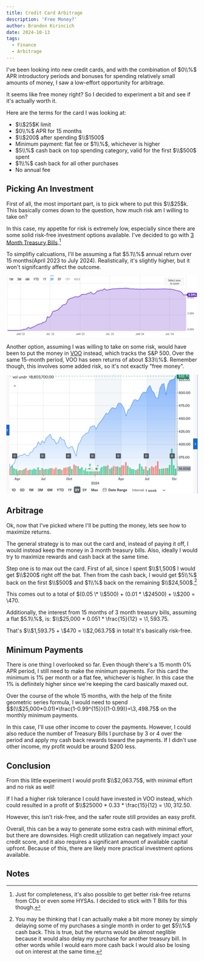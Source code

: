 ```yaml
---
title: Credit Card Arbitrage
description: 'Free Money?'
author: Brandon Kirincich
date: 2024-10-13
tags:
  - Finance
  - Arbitrage
---
```



<!-- https://www.citi.com/credit-cards/citi-custom-cash-credit-card -->

I've been looking into new credit cards, and with the combination of $0\\%$ APR introductory periods and bonuses for spending relatively small amounts of money, I saw a low-effort opportunity for arbitrage.

It seems like free money right? So I decided to experiment a bit and see if it's actually worth it.

Here are the terms for the card I was looking at:
- $\\$25$K limit
- $0\\%$ APR for 15 months
- $\\$200$ after spending $\\$1500$
- Minimum payment: flat fee or $1\\%$, whichever is higher
- $5\\%$ cash back on top spending category, valid for the first $\\$500$ spent
- $1\\%$ cash back for all other purchases
- No annual fee


## Picking An Investment

First of all, the most important part, is to pick where to put this $\\$25$k. This basically comes down to the question, how much risk am I willing to take on?

In this case, my appetite for risk is extremely low, especially since there are some solid risk-free investment options available. I've decided to go with [3 Month Treasury Bills](https://www.investopedia.com/terms/t/treasurybill.asp).[^1]

To simplifiy calcuations, I'll be assuming a flat $5.1\\%$ annual return over 15 months(April 2023 to July 2024). Realistically, it's slightly higher, but it won't signifcantly affect the outcome.

![3 Month T Bill Rate](TBillRate.png)

Another option, assuming I was willing to take on some risk, would have been to put the money in [VOO](https://finance.yahoo.com/quote/VOO/) instead, which tracks the S&P 500. Over the same 15-month period, VOO has seen returns of about $33\\%$. Remember though, this involves some added risk, so it's not exactly "free money".

![VOO](voo.png)

## Arbitrage

Ok, now that I've picked where I'll be putting the money, lets see how to maximize returns.

The general strategy is to max out the card and, instead of paying it off, I would instead keep the money in 3 month treasury bills. Also, ideally I would try to maximize rewards and cash back at the same time.

Step one is to max out the card. First of all, since I spent $\\$1,500$ I would get $\\$200$ right off the bat. Then from the cash back, I would get $5\\%$ back on the first $\\$500$ and $1\\%$ back on the remaining $\\$24,500$.[^2] 

This comes out to a total of $(0.05 \* \\$500) + (0.01 \* \\$24500) + \\$200 = \\$470$.

Additionally, the interest from 15 months of 3 month treasury bills, assuming a flat $5.1\\%$, is: $\\$25,000 \* 0.051 \* \\frac{15}{12} = \\$1,593.75$.

That's $\\$1,593.75 + \\$470 = \\$2,063.75$ in total! It's basically risk-free.

## Minimum Payments

There is one thing I overlooked so far. Even though there's a 15 month 0% APR period, I still need to make the minimum payments. For this card the minimum is 1% per month or a flat fee, whichever is higher. In this case the 1% is definitely higher since we're keeping the card basically maxed out.

Over the course of the whole 15 months, with the help of the finite geometric series formula, I would need to spend $$(\\$25,000\*0.01)\*\\frac{1-0.99^{15}}{(1-0.99)}=\\$3,498.75$$ on the monthly minimum payments.

In this case, I'll use other income to cover the payments. However, I could also reduce the number of Treasury Bills I purchase by 3 or 4 over the period and apply my cash back rewards toward the payments. If I didn't use other income, my profit would be around $200 less.

## Conclusion

From this little experiment I would profit $\\$2,063.75$, with minimal effort and no risk as well!

If I had a higher risk tolerance I could have invested in VOO instead, which could resulted in a profit of $\\$25000 \* 0.33 \* \\frac{15}{12} = \\$10,312.50$.

However, this isn't risk-free, and the safer route still provides an easy profit.

Overall, this can be a way to generate some extra cash with minimal effort, but there are downsides. High credit utilization can negatively impact your credit score, and it also requires a significant amount of available capital upfront. Because of this, there are likely more practical investment options available.

## Notes

[^1]: Just for completeness, it's also possible to get better risk-free returns from CDs or even some HYSAs. I decided to stick with T Bills for this though.

[^2]: You may be thinking that I can actually make a bit more money by simply delaying some of my purchases a single month in order to get $5\\%$ cash back. This is true, but the returns would be almost neglible because it would also delay my purchase for another treasury bill. In other words while I would earn more cash back I would also be losing out on interest at the same time.